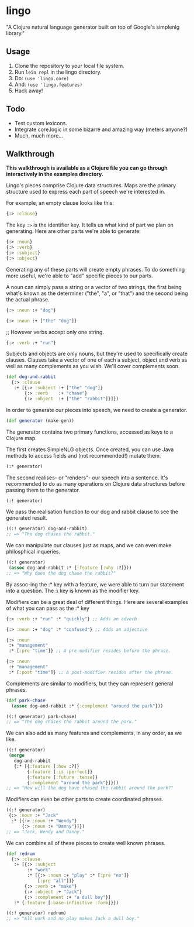 # lingo

"A Clojure natural language generator built on top of Google's simplenlg library."

## Usage

1. Clone the repository to your local file system.
2. Run `lein repl` in the lingo directory.
3. Do: `(use 'lingo.core)`
4. And: `(use 'lingo.features)`
5. Hack away!

## Todo

- Test custom lexicons.
- Integrate core.logic in some bizarre and amazing way (meters anyone?)
- Much, much more...

## Walkthrough

**This walkthrough is available as a Clojure file you can go through interactively in the examples directory.**


Lingo's pieces comprise Clojure data structures. Maps are the primary structure used to express each part of speech we're interested in.

For example, an empty clause looks like this:

```clojure
{:> :clause}
```

The key `:>` is the identifier key. It tells us what kind of part we plan on generating. Here are other parts we're able to generate:

```clojure
{:> :noun}
{:> :verb}
{:> :subject}
{:> :object}
```

Generating any of these parts will create empty phrases. To do something more useful, we're able to "add" specific pieces to our parts.

A noun can simply pass a string or a vector of two strings, the first being what's known as the determiner ("the", "a", or "that") and the second being the actual phrase.

```clojure
{:> :noun :+ "dog"}
```

```clojure
{:> :noun :+ ["the" "dog"]}
```

;; However verbs accept only one string.

```clojure
{:> :verb :+ "run"}
```

Subjects and objects are only nouns, but they're used to specifically create clauses. Clauses take a vector of one of each a subject, object and verb as well as many complements as you wish.  We'll cover complements soon.

```clojure
(def dog-and-rabbit
  {:> :clause
   :+ [{:> :subject :+ ["the" "dog"]}
       {:> :verb    :+ "chase"}
       {:> :object  :+ ["the" "rabbit"]}]})
```

In order to generate our pieces into speech, we need to create a generator.

```clojure
(def generator (make-gen))
```

The generator contains two primary functions, accessed as keys to
a Clojure map.

The first creates SimpleNLG objects. Once created, you can use
Java methods to access fields and (not recommended!) mutate them.

```clojure
(:* generator)
```

The second realises- or "renders"- our speech into a sentence.  It's recommended to do as many operations on Clojure data structures before passing them to the generator.

```clojure
(:! generator)
```

We pass the realisation function to our dog and rabbit clause to see the generated result.

```clojure
((:! generator) dog-and-rabbit)
;; => "The dog chases the rabbit."
```

We can manipulate our clauses just as maps, and we can even make philosphical inqueries.

```clojure
((:! generator)
 (assoc dog-and-rabbit :* {:feature [:why :?]}))
;; => "Why does the dog chase the rabbit?"
```

By assoc-ing the :\* key with a feature, we were able to turn our statement into a question. The :\ key is known as the modifier key.

Modifiers can be a great deal of different things. Here are several examples of what you can pass as the :\* key

```clojure
{:> :verb :+ "run" :* "quickly"} ;; Adds an adverb
```

```clojure
{:> :noun :+ "dog" :* "confused"} ;; Adds an adjective
```

```clojure
{:> :noun
 :+ "management"
 :* [:pre "time"]} ;; A pre-modifier resides before the phrase.
```

```clojure
{:> :noun
 :+ "management"
 :* [:post "time"]} ;; A post-modifier resides after the phrase.
```

Complements are similar to modifiers, but they can represent general phrases.

```clojure
(def park-chase
  (assoc dog-and-rabbit :* {:complement "around the park"}))
```

```clojure
((:! generator) park-chase)
;; => "The dog chases the rabbit around the park."
```

We can also add as many features and complements, in any order, as we like.

```clojure
((:! generator)
 (merge
   dog-and-rabbit
   {:* [{:feature [:how :?]}
        {:feature [:is :perfect]}
        {:feature [:future :tense]}
        {:complement "around the park"}]}))
;; => "How will the dog have chased the rabbit around the park?"
```

Modifiers can even be other parts to create coordinated phrases.

```clojure
((:! generator)
 {:> :noun :+ "Jack"
  :* [{:> :noun :+ "Wendy"}
      {:> :noun :+ "Danny"}]})
;; => "Jack, Wendy and Danny."
```

We can combine all of these pieces to create well known phrases.

```clojure
(def redrum
  {:> :clause
   :+ [{:> :subject
        :+ "work"
        :* [{:> :noun :+ "play" :* [:pre "no"]}
            [:pre "all"]]}
       {:> :verb :+ "make"}
       {:> :object :+ "Jack"}
       {:> :complement :+ "a dull boy"}]
   :* {:feature [:base-infinitive :form]}})

((:! generator) redrum)
;; => "All work and no play makes Jack a dull boy."
```
